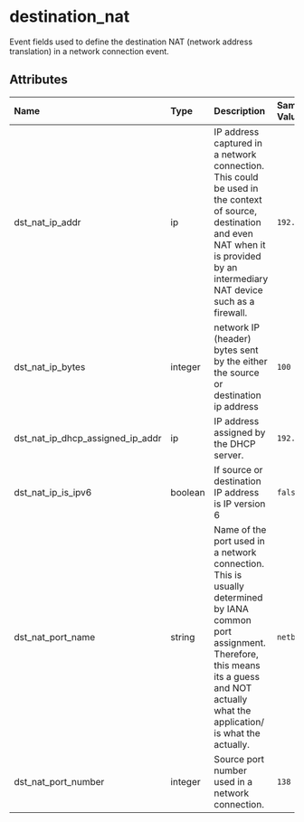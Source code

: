 # destination_nat

Event fields used to define the destination NAT (network address translation) in a network connection event.

## Attributes

| Name | Type | Description | Sample Value |
|:---|:---|:---|:---|
 | dst_nat_ip_addr | ip | IP address captured in a network connection. This could be used in the context of source, destination and even NAT when it is provided by an intermediary NAT device such as a firewall. | ```192.168.1.2``` |
 | dst_nat_ip_bytes | integer | network IP (header) bytes sent by the either the source or destination ip address | ```100``` |
 | dst_nat_ip_dhcp_assigned_ip_addr | ip | IP address assigned by the DHCP server. | ```192.168.1.2``` |
 | dst_nat_ip_is_ipv6 | boolean | If source or destination IP address is IP version 6 | ```false``` |
 | dst_nat_port_name | string | Name of the port used in a network connection. This is usually determined by IANA common port assignment. Therefore, this means its a guess and NOT actually what the application/ is what the actually. | ```netbios-dgm``` |
 | dst_nat_port_number | integer | Source port number used in a network connection. | ```138``` |
